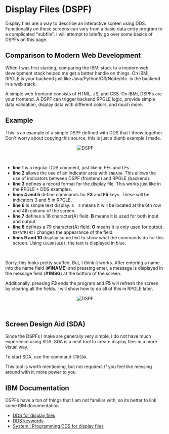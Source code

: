 # Display Files (DSPF)


Display files are a way to describe an interactive screen using DDS.
Functionality on these screens can vary from a basic data entry program to a complicated "subfile".
I will attempt to briefly go over some basics of DSPFs on this page.


## Comparison to Modern Web Development
When I was first starting, comparing the IBMi stack to a modern web development stack helped me get a better handle on things.
On IBMi, RPGLE is your backend just like Java/Python/C#/Node/etc. is the backend in a web stack.

A simple web frontend consists of HTML, JS, and CSS. On IBMi, DSPFs are your frontend.
A DSPF can trigger backend RPGLE logic, provide simple data validation, display data with different colors, and much more.


## Example
This is an example of a simple DSPF defined with DDS that I threw together.
Don't worry about copying this source, this is just a dumb example I made.

<figure align="center">
  <img src="./core/dds/_assets/dspf-02.png" alt="DSPF"/>
</figure>
<br>



* **line 1** is a regular DDS comment, just like in PFs and LFs.
* **line 2** allows the use of an indicator area with ```INDARA```. This allows the use of indicators between DSPF (frontend) and RPGLE (backend).
* **line 3** defines a record format for the display file. This works just like in the RPGLE + DDS examples.
* **lines 4 and 5** define commands for **F3** and **F5** keys. These will be indicators 3 and 5 in RPGLE.
* **line 6** is simple text display. ```6  4``` means it will be located at the 6th row and 4th column of the screen.
* **line 7** defines a 16 character(A) field. **B** means it is used for both input and output.
* **line 8** defines a 79 character(A) field. **O** means it is only used for output. ```DSPATR(HI)``` changes the appearance of the field.
* **lines 9 and 10** display some text to show what the commands do for this screen. Using ```COLOR(BLU)```, the text is displayed in blue.


<br>

Sorry, this looks pretty scuffed. But, I think it works.
After entering a name into the name field (**#1NAME**) and pressing enter, a message is displayed in the message field (**#1MSG**) at the bottom of the screen.

Additionally, pressing **F3** ends the program and **F5** will refresh the screen by clearing all the fields.
I will show how to do all of this in RPGLE later.

<figure align="center">
  <img src="./core/dds/_assets/dspf-01.png" alt="DSPF"/>
</figure>
<br>


## Screen Design Aid (SDA)
Since the DSPFs I make are generally very simple, I do not have much experience using SDA.
SDA is a neat tool to create display files in a more visual way.

To start SDA, use the command ```STRSDA```. 

This tool is worth mentioning, but not required. If you feel like messing around with it, more power to you.



## IBM Documentation
DSPFs have a ton of things that I am not familiar with, so its better to link some IBM documentation

* [DDS for display files](https://www.ibm.com/support/knowledgecenter/ssw_ibm_i_72/rzakc/kickoff.htm)
* [DDS keywords](https://www.ibm.com/support/knowledgecenter/ssw_ibm_i_72/rzakc/rzakcmstkeyent.htm)
* [System i Programming DDS for display files](https://www.ibm.com/support/knowledgecenter/ssw_ibm_i_71/rzakc/rzakc.pdf)
